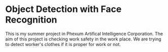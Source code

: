 # Object Detection with Face Recognition
This is my summer project in Phexum Artifical Intelligence Corporation. The aim of this project is checking work safety in the work place. We are trying to detect worker's clothes if it is proper for work or not. 

